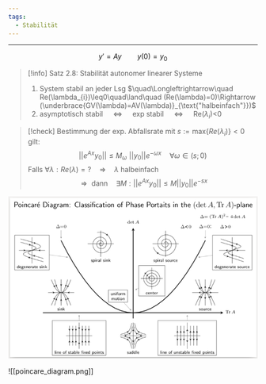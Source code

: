 ```yaml
---
tags:
  - Stabilität
---
```

---
$$y'=Ay \qquad y(0)=y_0$$
>[!info] Satz 2.8: Stabilität autonomer linearer Systeme
>1. System stabil an jeder Lsg $\quad\Longleftrightarrow\quad Re(\lambda_{i})\leq0\quad\land\quad (Re(\lambda)=0)\Rightarrow (\underbrace{GV(\lambda)=AV(\lambda)}_{\text{"halbeinfach"}})$
>2. asymptotisch stabil $\quad\Longleftrightarrow\quad$ exp stabil $\quad\Longleftrightarrow\quad$ Re($\lambda_{i}$)<0

>[!check] Bestimmung der exp. Abfallsrate
>mit $s:=\text{max}\{Re(\lambda_{i})\}<0$ gilt:
>$$||e^{Ax}y_{0}||\leq M_{\omega}\,\, ||y_{0}||e^{{-\omega x}}\quad\forall\omega\in(s;0)$$
>Falls $\forall \lambda:Re(\lambda)=?\quad\Rightarrow\quad\lambda\text{ halbeinfach}$
>$$\Rightarrow \text{ dann}\quad\exists M:||e^{{Ax}}y_{0}||\leq M||y_{0}||e^{{-sx}}$$

![alt text](Bilder/poincare_diagram.png "Title")

![[poincare_diagram.png]]